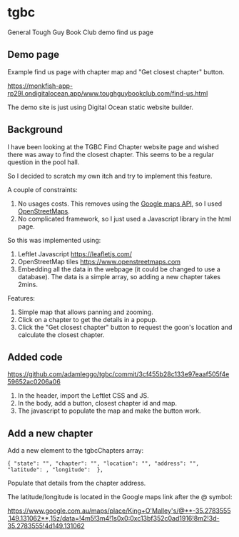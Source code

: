 # tgbc

General Tough Guy Book Club demo find us page

## Demo page

Example find us page with chapter map and "Get closest chapter" button.

<https://monkfish-app-rp29l.ondigitalocean.app/www.toughguybookclub.com/find-us.html>

The demo site is just using Digital Ocean static website builder.

## Background

I have been looking at the TGBC Find Chapter website page and wished there was away to find the closest chapter. This seems to be a regular question in the pool hall.

So I decided to scratch my own itch and try to implement this feature.

A couple of constraints:

1. No usages costs. This removes using the [Google maps API](https://mapsplatform.google.com/pricing/), so I used [OpenStreetMaps](https://www.openstreetmaps.com).
2. No complicated framework, so I just used a Javascript library in the html page.

So this was implemented using:

1. Leftlet Javascript <https://leafletjs.com/>
2. OpenStreetMap tiles <https://www.openstreetmaps.com>
3. Embedding all the data in the webpage (it could be changed to use a database). The data is a simple array, so adding a new chapter takes 2mins.

Features:

1. Simple map that allows panning and zooming.
2. Click on a chapter to get the details in a popup.
3. Click the "Get closest chapter" button to request the goon's location and calculate the closest chapter.

## Added code

<https://github.com/adamleggo/tgbc/commit/3cf455b28c133e97eaaf505f4e59652ac0206a06>

1. In the header, import the Leftlet CSS and JS.
2. In the body, add a button, closest chapter id and map.
3. The javascript to populate the map and make the button work.

## Add a new chapter

Add a new element to the tgbcChapters array:

`
    {
        "state": "",
        "chapter": "",
        "location": "",
        "address": "",
        "latitude": ,
        "longitude": 
    },
`

Populate that details from the chapter address.

The latitude/longitude is located in the Google maps link after the @ symbol:

https://www.google.com.au/maps/place/King+O'Malley's/@**-35.2783555,149.131062**,15z/data=!4m5!3m4!1s0x0:0xc13bf352c0ad1916!8m2!3d-35.2783555!4d149.131062